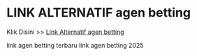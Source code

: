 # LINK ALTERNATIF agen betting

Klik Disini >> <a href="https://linksto.pages.dev/">Link Alternatif agen betting </a>

link agen betting terbaru
link agen betting 2025
